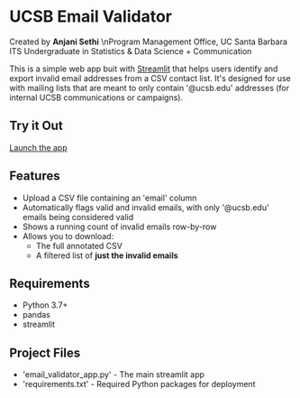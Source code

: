 # UCSB Email Validator

Created by **Anjani Sethi**
\nProgram Management Office, UC Santa Barbara ITS
Undergraduate in Statistics & Data Science + Communication

This is a simple web app buit with [Streamlit](https://streamlit.io/) that helps users identify and export invalid
email addresses from a CSV contact list. It's designed for use with mailing lists that are meant to only
contain '@ucsb.edu' addresses (for internal UCSB communications or campaigns).

## Try it Out

[Launch the app](https://ucsb-email-validator.streamlit.app/)

## Features
- Upload a CSV file containing an 'email' column
- Automatically flags valid and invalid emails, with only '@ucsb.edu' emails being considered valid
- Shows a running count of invalid emails row-by-row
- Allows you to download:
  - The full annotated CSV
  - A filtered list of **just the invalid emails**

## Requirements

- Python 3.7+
- pandas
- streamlit

## Project Files

- 'email_validator_app.py' - The main streamlit app
- 'requirements.txt' - Required Python packages for deployment
